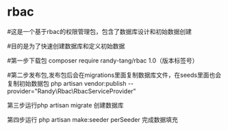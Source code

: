 # rbac
#这是一个基于rbac的权限管理包，包含了数据库设计和初始数据创建

#目的是为了快速创建数据库和定义初始数据

#第一步下载包
composer require randy-tang/rbac 1.0（版本标签号）

#第二步发布包,发布包后会在migrations里面复制数据库文件，在seeds里面也会复制初始数据包
php artisan vendor:publish --provider="Randy\Rbac\RbacServiceProvider"

第三步运行php artisan migrate 创建数据库

第四步运行
php artisan make:seeder perSeeder
完成数据填充
